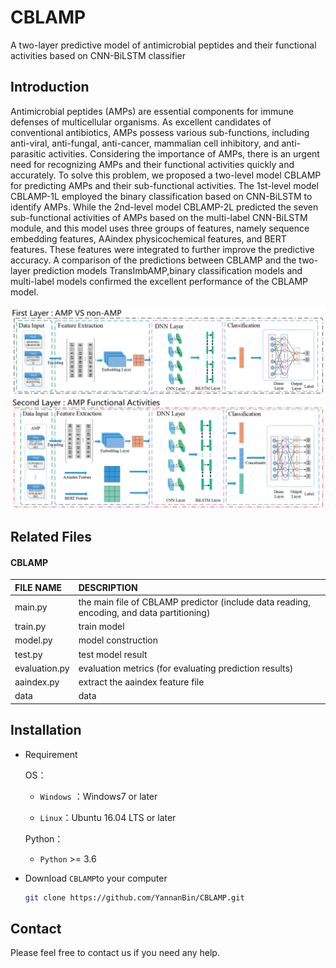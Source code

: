 # CBLAMP
A two-layer predictive model of antimicrobial peptides and their functional activities based on CNN-BiLSTM classifier


## Introduction
Antimicrobial peptides (AMPs) are essential components for immune defenses of multicellular organisms. As excellent candidates of conventional antibiotics, AMPs possess various sub-functions, including anti-viral, anti-fungal, anti-cancer, mammalian cell inhibitory, and anti-parasitic activities. Considering the importance of AMPs, there is an urgent need for recognizing AMPs and their functional activities quickly and accurately. To solve this problem, we proposed a two-level model CBLAMP for predicting AMPs and their sub-functional activities. The 1st-level model CBLAMP-1L employed the binary classification based on CNN-BiLSTM to identify AMPs. While the 2nd-level model CBLAMP-2L predicted the seven sub-functional activities of AMPs based on the multi-label CNN-BiLSTM module, and this model uses three groups of features, namely sequence embedding features, AAindex physicochemical features, and BERT features. These features were integrated to further improve the predictive accuracy. A comparison of the predictions between CBLAMP and the two-layer prediction models TransImbAMP,binary classification models and multi-label models confirmed the excellent performance of the CBLAMP model.

![draft](./figures/framework.png)


## Related Files

#### CBLAMP

| FILE NAME           | DESCRIPTION                                                  |
| :------------------ | :----------------------------------------------------------- |
| main.py             | the main file of CBLAMP predictor (include data reading, encoding, and data partitioning) |
| train.py            | train model |
| model.py            | model construction |
| test.py             | test model result |
| evaluation.py       | evaluation metrics (for evaluating prediction results) |
| aaindex.py          | extract the aaindex feature file           |
| data                | data         |



## Installation
- Requirement
  
  OS：
  
  - `Windows` ：Windows7 or later
  
  - `Linux`：Ubuntu 16.04 LTS or later
  
  Python：
  
  - `Python` >= 3.6
  
- Download `CBLAMP`to your computer

  ```bash
  git clone https://github.com/YannanBin/CBLAMP.git
  ```

## Contact
Please feel free to contact us if you need any help.
